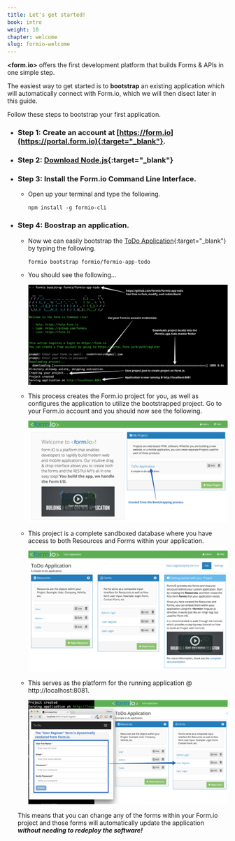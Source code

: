 ```yaml
---
title: Let's get started!
book: intro
weight: 10
chapter: welcome
slug: formio-welcome
---
```

**&lt;<span class="text-primary">form</span>.<span class="text-secondary">io</span>&gt;** offers the first development platform that builds Forms & APIs in one simple step.

The easiest way to get started is to **bootstrap** an existing application which will automatically connect with Form.io, which we will then disect later in this guide.

Follow these steps to bootstrap your first application.

  - ### Step 1: Create an account at [https://form.io](https://portal.form.io){:target="_blank"}.
  - ### Step 2: [Download Node.js](https://nodejs.org){:target="_blank"}
  - ### Step 3: Install the Form.io Command Line Interface.
    - Open up your terminal and type the following.

      ```
      npm install -g formio-cli
      ```
  - ### Step 4: Boostrap an application.
    - Now we can easily bootstrap the [ToDo Application](https://github.com/formio/formio-app-todo){:target="_blank"} by typing the following.

      ```
      formio bootstrap formio/formio-app-todo
      ```

    - You should see the following...

      ![](/assets/img/intro/formio-bootstrap.png)


    - This process creates the Form.io project for you, as well as configures the application to utilize the bootstrapped project. Go to your Form.io account and you should now see the following.

      ![](/assets/img/intro/formio-projects.png)


    - This project is a complete sandboxed database where you have access to both Resources and Forms within your application.

      ![](/assets/img/intro/formio-structure.png)


    - This serves as the platform for the running application @ http://localhost:8081.

      ![](/assets/img/intro/formio-embed.png)

    This means that you can change any of the forms within your Form.io project and those forms will automatically update the application ***without needing to redeploy the software!***